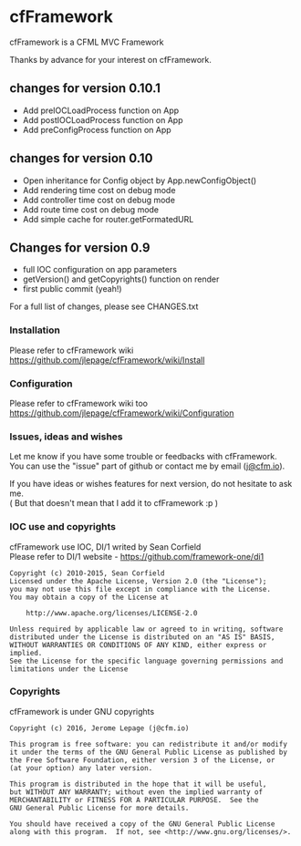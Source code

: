 # cfFramework
cfFramework is a CFML MVC Framework   

Thanks by advance for your interest on cfFramework.  
 
## changes for version 0.10.1
 - Add preIOCLoadProcess function on App
 - Add postIOCLoadProcess function on App
 - Add preConfigProcess function on App
 
## changes for version 0.10
 - Open inheritance for Config object by App.newConfigObject()
 - Add rendering time cost on debug mode
 - Add controller time cost on debug mode 
 - Add route time cost on debug mode
 - Add simple cache for router.getFormatedURL

## Changes for version 0.9
 - full IOC configuration on app parameters  
 - getVersion() and getCopyrights() function on render  
 - first public commit (yeah!)  
 
For a full list of changes, please see CHANGES.txt

### Installation
Please refer to cfFramework wiki   
https://github.com/jlepage/cfFramework/wiki/Install   

### Configuration
Please refer to cfFramework wiki too   
https://github.com/jlepage/cfFramework/wiki/Configuration   


### Issues, ideas and wishes
Let me know if you have some trouble or feedbacks with cfFramework.   
You can use the "issue" part of github or contact me by email (j@cfm.io).   
   
If you have ideas or wishes features for next version, do not hesitate to ask me.   
( But that doesn't mean that I add it to cfFramework :p ) 


### IOC use and copyrights
cfFramework use IOC, DI/1 writed by Sean Corfield   
Please refer to DI/1 website - https://github.com/framework-one/di1

	Copyright (c) 2010-2015, Sean Corfield
	Licensed under the Apache License, Version 2.0 (the "License");
	you may not use this file except in compliance with the License.
	You may obtain a copy of the License at
    
        http://www.apache.org/licenses/LICENSE-2.0
        
	Unless required by applicable law or agreed to in writing, software
	distributed under the License is distributed on an "AS IS" BASIS,
	WITHOUT WARRANTIES OR CONDITIONS OF ANY KIND, either express or implied.
	See the License for the specific language governing permissions and
	limitations under the License



### Copyrights
cfFramework is under GNU copyrights   

	Copyright (c) 2016, Jerome Lepage (j@cfm.io)
	
	This program is free software: you can redistribute it and/or modify
	it under the terms of the GNU General Public License as published by
	the Free Software Foundation, either version 3 of the License, or
	(at your option) any later version.
	
	This program is distributed in the hope that it will be useful,
	but WITHOUT ANY WARRANTY; without even the implied warranty of
	MERCHANTABILITY or FITNESS FOR A PARTICULAR PURPOSE.  See the
	GNU General Public License for more details.
	
	You should have received a copy of the GNU General Public License
	along with this program.  If not, see <http://www.gnu.org/licenses/>.
